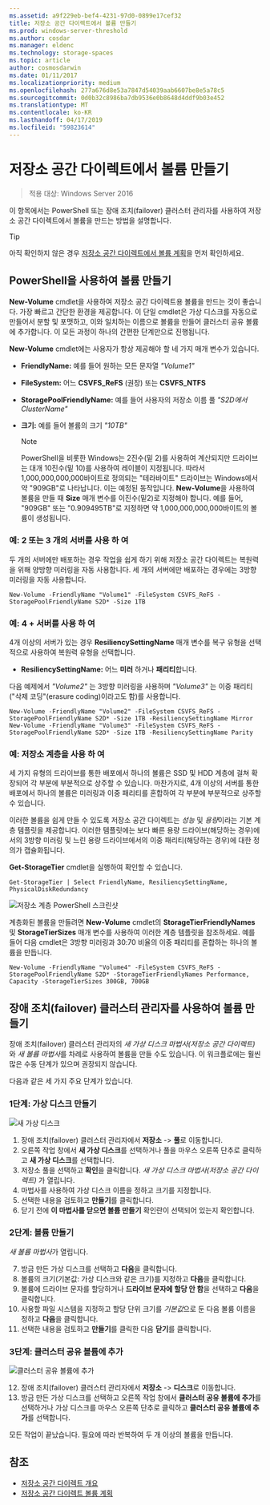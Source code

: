 ```yaml
---
ms.assetid: a9f229eb-bef4-4231-97d0-0899e17cef32
title: 저장소 공간 다이렉트에서 볼륨 만들기
ms.prod: windows-server-threshold
ms.author: cosdar
ms.manager: eldenc
ms.technology: storage-spaces
ms.topic: article
author: cosmosdarwin
ms.date: 01/11/2017
ms.localizationpriority: medium
ms.openlocfilehash: 277a676d8e53a7847d54039aab6607be8e5a78c5
ms.sourcegitcommit: 0d0b32c8986ba7db9536e0b8648d4ddf9b03e452
ms.translationtype: MT
ms.contentlocale: ko-KR
ms.lasthandoff: 04/17/2019
ms.locfileid: "59823614"
---
```

# <a name="creating-volumes-in-storage-spaces-direct"></a>저장소 공간 다이렉트에서 볼륨 만들기

>적용 대상: Windows Server 2016

이 항목에서는 PowerShell 또는 장애 조치(failover) 클러스터 관리자를 사용하여 저장소 공간 다이렉트에서 볼륨을 만드는 방법을 설명합니다.

   >[!TIP]
   >  아직 확인하지 않은 경우 [저장소 공간 다이렉트에서 볼륨 계획](plan-volumes.md)을 먼저 확인하세요.

## <a name="create-volumes-using-powershell"></a>PowerShell을 사용하여 볼륨 만들기

**New-Volume** cmdlet을 사용하여 저장소 공간 다이렉트용 볼륨을 만드는 것이 좋습니다. 가장 빠르고 간단한 환경을 제공합니다. 이 단일 cmdlet은 가상 디스크를 자동으로 만들어서 분할 및 포맷하고, 이와 일치하는 이름으로 볼륨을 만들어 클러스터 공유 볼륨에 추가합니다. 이 모든 과정이 하나의 간편한 단계만으로 진행됩니다.

**New-Volume** cmdlet에는 사용자가 항상 제공해야 할 네 가지 매개 변수가 있습니다.

- **FriendlyName:** 예를 들어 원하는 모든 문자열 *"Volume1"*
- **FileSystem:** 어느 **CSVFS_ReFS** (권장) 또는 **CSVFS_NTFS**
- **StoragePoolFriendlyName:** 예를 들어 사용자의 저장소 이름 풀 *"S2D에서 ClusterName"*
- **크기:** 예를 들어 볼륨의 크기 *"10TB"*

   >[!NOTE]
   >  PowerShell을 비롯한 Windows는 2진수(밑 2)를 사용하여 계산되지만 드라이브는 대개 10진수(밑 10)를 사용하여 레이블이 지정됩니다. 따라서 1,000,000,000,000바이트로 정의되는 "테라바이트" 드라이브는 Windows에서 약 "909GB"로 나타납니다. 이는 예정된 동작입니다. **New-Volume**을 사용하여 볼륨을 만들 때 **Size** 매개 변수를 이진수(밑2)로 지정해야 합니다. 예를 들어, "909GB" 또는 "0.909495TB"로 지정하면 약 1,000,000,000,000바이트의 볼륨이 생성됩니다.

### <a name="example-with-2-or-3-servers"></a>예: 2 또는 3 개의 서버를 사용 하 여

두 개의 서버에만 배포하는 경우 작업을 쉽게 하기 위해 저장소 공간 다이렉트는 복원력을 위해 양방향 미러링을 자동 사용합니다. 세 개의 서버에만 배포하는 경우에는 3방향 미러링을 자동 사용합니다.

```
New-Volume -FriendlyName "Volume1" -FileSystem CSVFS_ReFS -StoragePoolFriendlyName S2D* -Size 1TB
```

### <a name="example-with-4-servers"></a>예: 4 + 서버를 사용 하 여

4개 이상의 서버가 있는 경우 **ResiliencySettingName** 매개 변수를 복구 유형을 선택적으로 사용하여 복원력 유형을 선택합니다.

-   **ResiliencySettingName:** 어느 **미러** 하거나 **패리티**합니다.

다음 예제에서 *"Volume2"* 는 3방향 미러링을 사용하며 *"Volume3"* 는 이중 패리티("삭제 코딩"(erasure coding)이라고도 함)를 사용합니다.

```
New-Volume -FriendlyName "Volume2" -FileSystem CSVFS_ReFS -StoragePoolFriendlyName S2D* -Size 1TB -ResiliencySettingName Mirror
New-Volume -FriendlyName "Volume3" -FileSystem CSVFS_ReFS -StoragePoolFriendlyName S2D* -Size 1TB -ResiliencySettingName Parity
```

### <a name="example-using-storage-tiers"></a>예: 저장소 계층을 사용 하 여

세 가지 유형의 드라이브를 통한 배포에서 하나의 볼륨은 SSD 및 HDD 계층에 걸쳐 확장되어 각 부분에 부분적으로 상주할 수 있습니다. 마찬가지로, 4개 이상의 서버를 통한 배포에서 하나의 볼륨은 미러링과 이중 패리티를 혼합하여 각 부분에 부분적으로 상주할 수 있습니다.

이러한 볼륨을 쉽게 만들 수 있도록 저장소 공간 다이렉트는 *성능* 및 *용량*이라는 기본 계층 템플릿을 제공합니다. 이러한 템플릿에는 보다 빠른 용량 드라이브(해당하는 경우)에서의 3방향 미러링 및 느린 용량 드라이브에서의 이중 패리티(해당하는 경우)에 대한 정의가 캡슐화됩니다.

**Get-StorageTier** cmdlet을 실행하여 확인할 수 있습니다.

```
Get-StorageTier | Select FriendlyName, ResiliencySettingName, PhysicalDiskRedundancy
```

![저장소 계층 PowerShell 스크린샷](media/creating-volumes/storage-tiers-screenshot.png)

계층화된 볼륨을 만들려면 **New-Volume** cmdlet의 **StorageTierFriendlyNames** 및 **StorageTierSizes** 매개 변수를 사용하여 이러한 계층 템플릿을 참조하세요. 예를 들어 다음 cmdlet은 3방향 미러링과 30:70 비율의 이중 패리티를 혼합하는 하나의 볼륨을 만듭니다.

```
New-Volume -FriendlyName "Volume4" -FileSystem CSVFS_ReFS -StoragePoolFriendlyName S2D* -StorageTierFriendlyNames Performance, Capacity -StorageTierSizes 300GB, 700GB
```

## <a name="create-volumes-using-failover-cluster-manager"></a>장애 조치(failover) 클러스터 관리자를 사용하여 볼륨 만들기

장애 조치(failover) 클러스터 관리자의 *새 가상 디스크 마법사(저장소 공간 다이렉트)* 와 *새 볼륨 마법사*를 차례로 사용하여 볼륨을 만들 수도 있습니다. 이 워크플로에는 훨씬 많은 수동 단계가 있으며 권장되지 않습니다.

다음과 같은 세 가지 주요 단계가 있습니다.

### <a name="step-1-create-virtual-disk"></a>1단계: 가상 디스크 만들기

![새 가상 디스크](media/creating-volumes/GUI-Step-1.png)

1. 장애 조치(failover) 클러스터 관리자에서 **저장소** -> **풀**로 이동합니다.
2. 오른쪽 작업 창에서 **새 가상 디스크**를 선택하거나 풀을 마우스 오른쪽 단추로 클릭하고 **새 가상 디스크**를 선택합니다.
3. 저장소 풀을 선택하고 **확인**을 클릭합니다. *새 가상 디스크 마법사(저장소 공간 다이렉트)* 가 열립니다.
4. 마법사를 사용하여 가상 디스크 이름을 정하고 크기를 지정합니다.
5. 선택한 내용을 검토하고 **만들기**를 클릭합니다.
6. 닫기 전에 **이 마법사를 닫으면 볼륨 만들기** 확인란이 선택되어 있는지 확인합니다.

### <a name="step-2-create-volume"></a>2단계: 볼륨 만들기

*새 볼륨 마법사*가 열립니다.

7. 방금 만든 가상 디스크를 선택하고 **다음**을 클릭합니다.
8. 볼륨의 크기(기본값: 가상 디스크와 같은 크기)를 지정하고 **다음**을 클릭합니다. 
9. 볼륨에 드라이브 문자를 할당하거나 **드라이브 문자에 할당 안 함**을 선택하고 **다음**을 클릭합니다.
10. 사용할 파일 시스템을 지정하고 할당 단위 크기를 *기본값*으로 둔 다음 볼륨 이름을 정하고 **다음**을 클릭합니다.
11. 선택한 내용을 검토하고 **만들기**를 클릭한 다음 **닫기**를 클릭합니다.

### <a name="step-3-add-to-cluster-shared-volumes"></a>3단계: 클러스터 공유 볼륨에 추가

![클러스터 공유 볼륨에 추가](media/creating-volumes/GUI-Step-2.png)

12. 장애 조치(failover) 클러스터 관리자에서 **저장소** -> **디스크**로 이동합니다.
13. 방금 만든 가상 디스크를 선택하고 오른쪽 작업 창에서 **클러스터 공유 볼륨에 추가**를 선택하거나 가상 디스크를 마우스 오른쪽 단추로 클릭하고 **클러스터 공유 볼륨에 추가**를 선택합니다.

모든 작업이 끝났습니다. 필요에 따라 반복하여 두 개 이상의 볼륨을 만듭니다.

## <a name="see-also"></a>참조

- [저장소 공간 다이렉트 개요](storage-spaces-direct-overview.md)
- [저장소 공간 다이렉트 볼륨 계획](plan-volumes.md)
